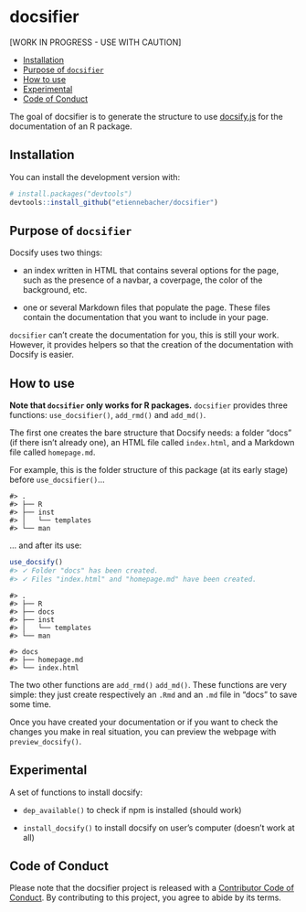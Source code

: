 
<!-- README.md is generated from README.Rmd. Please edit that file -->

# docsifier

\[WORK IN PROGRESS - USE WITH CAUTION\]

<!-- badges: start -->

<!-- badges: end -->

  - [Installation](#installation)
  - [Purpose of `docsifier`](#purpose)
  - [How to use](#howto)
  - [Experimental](#experimental)
  - [Code of Conduct](#CoC)

The goal of docsifier is to generate the structure to use
[docsify.js](https://docsify.js.org/#/) for the documentation of an R
package.

## Installation

You can install the development version with:

``` r
# install.packages("devtools")
devtools::install_github("etiennebacher/docsifier")
```

## Purpose of `docsifier`

Docsify uses two things:

  - an index written in HTML that contains several options for the page,
    such as the presence of a navbar, a coverpage, the color of the
    background, etc.

  - one or several Markdown files that populate the page. These files
    contain the documentation that you want to include in your page.

`docsifier` can’t create the documentation for you, this is still your
work. However, it provides helpers so that the creation of the
documentation with Docsify is easier.

## How to use

**Note that `docsifier` only works for R packages.** `docsifier`
provides three functions: `use_docsifier()`, `add_rmd()` and `add_md()`.

The first one creates the bare structure that Docsify needs: a folder
“docs” (if there isn’t already one), an HTML file called `index.html`,
and a Markdown file called `homepage.md`.

For example, this is the folder structure of this package (at its early
stage) before `use_docsifier()`…

    #> .
    #> ├── R
    #> ├── inst
    #> │   └── templates
    #> └── man

… and after its use:

``` r
use_docsify()
#> ✓ Folder "docs" has been created.
#> ✓ Files "index.html" and "homepage.md" have been created.
```

    #> .
    #> ├── R
    #> ├── docs
    #> ├── inst
    #> │   └── templates
    #> └── man
    
    #> docs
    #> ├── homepage.md
    #> └── index.html

The two other functions are `add_rmd()` `add_md()`. These functions are
very simple: they just create respectively an `.Rmd` and an `.md` file
in “docs” to save some time.

Once you have created your documentation or if you want to check the
changes you make in real situation, you can preview the webpage with
`preview_docsify()`.

## Experimental

A set of functions to install docsify:

  - `dep_available()` to check if npm is installed (should work)

  - `install_docsify()` to install docsify on user’s computer (doesn’t
    work at all)

## Code of Conduct

Please note that the docsifier project is released with a [Contributor
Code of
Conduct](https://contributor-covenant.org/version/2/0/CODE_OF_CONDUCT.html).
By contributing to this project, you agree to abide by its terms.
